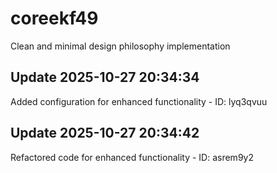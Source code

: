 # coreekf49
Clean and minimal design philosophy implementation

## Update 2025-10-27 20:34:34
Added configuration for enhanced functionality - ID: lyq3qvuu


## Update 2025-10-27 20:34:42
Refactored code for enhanced functionality - ID: asrem9y2

